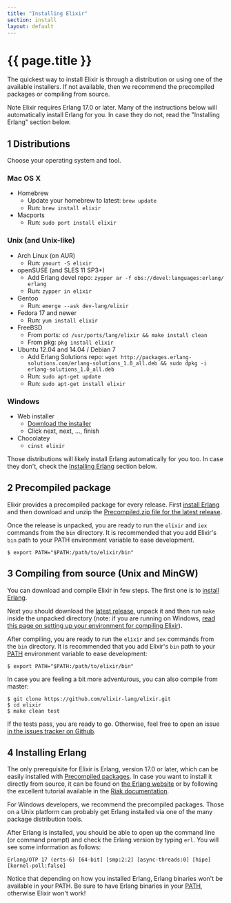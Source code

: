 ```yaml
---
title: "Installing Elixir"
section: install
layout: default
---
```


# {{ page.title }}

  <div class="toc"></div>

The quickest way to install Elixir is through a distribution or using one of the available installers. If not available, then we recommend the precompiled packages or compiling from source.

Note Elixir requires Erlang 17.0 or later. Many of the instructions below will automatically install Erlang for you. In case they do not, read the "Installing Erlang" section below.

## 1 Distributions

Choose your operating system and tool.

### Mac OS X

  * Homebrew
    * Update your homebrew to latest: `brew update`
    * Run: `brew install elixir`
  * Macports
    * Run: `sudo port install elixir`

### Unix (and Unix-like)

  * Arch Linux (on AUR)
    * Run: `yaourt -S elixir`
  * openSUSE (and SLES 11 SP3+)
    * Add Erlang devel repo: `zypper ar -f obs://devel:languages:erlang/ erlang`
    * Run: `zypper in elixir`
  * Gentoo
    * Run: `emerge --ask dev-lang/elixir`
  * Fedora 17 and newer
    * Run: `yum install elixir`
  * FreeBSD
    * From ports: `cd /usr/ports/lang/elixir && make install clean`
    * From pkg: `pkg install elixir`
  * Ubuntu 12.04 and 14.04 / Debian 7
    * Add Erlang Solutions repo: `wget http://packages.erlang-solutions.com/erlang-solutions_1.0_all.deb && sudo dpkg -i erlang-solutions_1.0_all.deb`
    * Run: `sudo apt-get update`
    * Run: `sudo apt-get install elixir`

### Windows

  * Web installer
    * [Download the installer](http://s3.hex.pm/elixir-websetup.exe)
    * Click next, next, ..., finish
  * Chocolatey
    * `cinst elixir`

Those distributions will likely install Erlang automatically for you too. In case they don't, check the [Installing Erlang](/install.html#4-installing-erlang) section below.

## 2 Precompiled package

Elixir provides a precompiled package for every release. First [install Erlang](/install.html#4-installing-erlang) and then download and unzip the [Precompiled.zip file for the latest release](https://github.com/elixir-lang/elixir/releases/).

Once the release is unpacked, you are ready to run the `elixir` and `iex` commands from the `bin` directory. It is recommended that you add Elixir's `bin` path to your PATH environment variable to ease development.

    $ export PATH="$PATH:/path/to/elixir/bin"

## 3 Compiling from source (Unix and MinGW)

You can download and compile Elixir in few steps. The first one is to [install Erlang](/install.html#4-installing-erlang).

Next you should download the [latest release](https://github.com/elixir-lang/elixir/releases/), unpack it and then run `make` inside the unpacked directory (note: if you are running on Windows, [read this page on setting up your environment for compiling Elixir](https://github.com/elixir-lang/elixir/wiki/Windows)).

After compiling, you are ready to run the `elixir` and `iex` commands from the `bin` directory. It is recommended that you add Elixir's `bin` path to your [PATH](http://en.wikipedia.org/wiki/Environment_variable) environment variable to ease development:

    $ export PATH="$PATH:/path/to/elixir/bin"

In case you are feeling a bit more adventurous, you can also compile from master:

    $ git clone https://github.com/elixir-lang/elixir.git
    $ cd elixir
    $ make clean test

If the tests pass, you are ready to go. Otherwise, feel free to open an issue [in the issues tracker on Github](https://github.com/elixir-lang/elixir).

## 4 Installing Erlang

The only prerequisite for Elixir is Erlang, version 17.0 or later, which can be easily installed with [Precompiled packages](https://www.erlang-solutions.com/downloads/download-erlang-otp). In case you want to install it directly from source, it can be found on [the Erlang website](http://www.erlang.org/download.html) or by following the excellent tutorial available in the [Riak documentation](http://docs.basho.com/riak/1.3.0/tutorials/installation/Installing-Erlang/).

For Windows developers, we recommend the precompiled packages. Those on a Unix platform can probably get Erlang installed via one of the many package distribution tools.

After Erlang is installed, you should be able to open up the command line (or command prompt) and check the Erlang version by typing `erl`. You will see some information as follows:

    Erlang/OTP 17 (erts-6) [64-bit] [smp:2:2] [async-threads:0] [hipe] [kernel-poll:false]

Notice that depending on how you installed Erlang, Erlang binaries won't be available in your PATH. Be sure to have Erlang binaries in your [PATH](http://en.wikipedia.org/wiki/Environment_variable), otherwise Elixir won't work!
